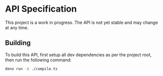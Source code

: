 # API Specification

This project is a work in progress. The API is not yet stable and may change at any time.

## Building

To build this API, first setup all dev dependencies as per the project root, then run the following command:

```bash
deno run -A ./compile.ts
```
